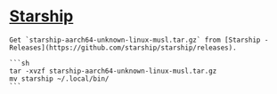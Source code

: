 # [Starship](https://starship.rs/)

````{tab} Ubuntu 22 ARM
Get `starship-aarch64-unknown-linux-musl.tar.gz` from [Starship - Releases](https://github.com/starship/starship/releases).

```sh
tar -xvzf starship-aarch64-unknown-linux-musl.tar.gz
mv starship ~/.local/bin/
```
````